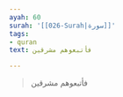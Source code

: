 ```yaml
---
ayah: 60
surah: '[[026-Surah|سورة]]'
tags:
- quran
text: فأتبعوهم مشرقين

---
```

> فأتبعوهم مشرقين
